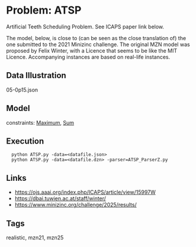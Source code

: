 # Problem: ATSP

Artificial Teeth Scheduling Problem.
See ICAPS paper link below.

The model, below, is close to (can be seen as the close translation of) the one submitted to the 2021 Minizinc challenge.
The original MZN model was proposed by Felix Winter, with a Licence that seems to be like the MIT Licence.
Accompanying instances are based on real-life instances.

## Data Illustration
  05-0p15.json

## Model
  constraints: [Maximum](https://pycsp.org/documentation/constraints/Maximum), [Sum](https://pycsp.org/documentation/constraints/Sum)

## Execution
```
  python ATSP.py -data=<datafile.json>
  python ATSP.py -data=<datafile.dzn> -parser=ATSP_ParserZ.py
```

## Links
  - https://ojs.aaai.org/index.php/ICAPS/article/view/15997W
  - https://dbai.tuwien.ac.at/staff/winter/
  - https://www.minizinc.org/challenge/2025/results/

## Tags
  realistic, mzn21, mzn25
